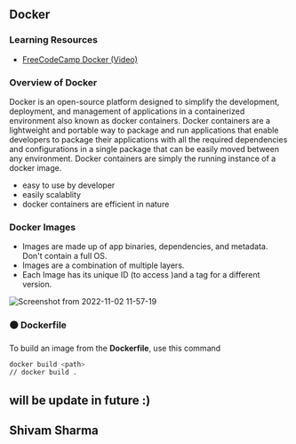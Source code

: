 ## Docker

### Learning Resources
- [FreeCodeCamp Docker (Video)](https://youtu.be/kTp5xUtcalw)

### Overview of Docker

Docker is an open-source platform designed to simplify the development, deployment, and management of applications in a containerized environment also known as docker containers. Docker containers are a lightweight and portable way to package and run applications that enable developers to package their applications with all the required dependencies and configurations in a single package that can be easily moved between any environment. Docker containers are simply the running instance of a docker image.

- easy to use by developer
- easily scalablity
- docker containers are efficient in nature 


### Docker Images

- Images are made up of app binaries, dependencies, and metadata. Don't contain a full OS.
- Images are a combination of multiple layers.
- Each Image has its unique ID (to access )and a tag for a different version.

![Screenshot from 2022-11-02 11-57-19](https://user-images.githubusercontent.com/51878265/199414178-d59e8780-c140-4bf1-b27e-7e8f1c723afb.png)

### ⚫ Dockerfile

To build an image from the **Dockerfile**, use this command

```bash
docker build <path> 
// docker build .
```


## will be update in future :) 
## Shivam Sharma
